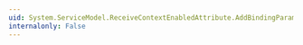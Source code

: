 ```yaml
---
uid: System.ServiceModel.ReceiveContextEnabledAttribute.AddBindingParameters(System.ServiceModel.Description.OperationDescription,System.ServiceModel.Channels.BindingParameterCollection)
internalonly: False
---
```

